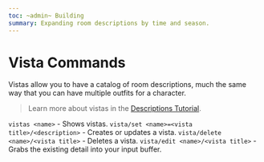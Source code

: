 ```yaml
---
toc: ~admin~ Building
summary: Expanding room descriptions by time and season.
---
```

# Vista Commands

Vistas allow you to have a catalog of room descriptions, much the same way that you can have multiple outfits for a character.

> Learn more about vistas in the [Descriptions Tutorial](/help/descriptions_tutorial).

`vistas <name>` - Shows vistas.
`vista/set <name>=<vista title>/<description>` - Creates or updates a vista.
`vista/delete <name>/<vista title>` - Deletes a vista.
`vista/edit <name>/<vista title>` - Grabs the existing detail into your input buffer.